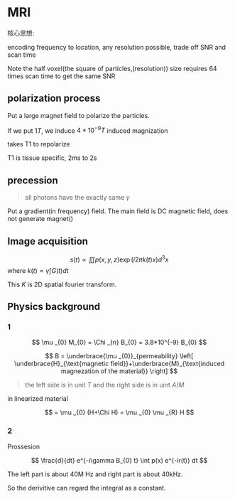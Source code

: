 # MRI

核心思想:

encoding frequency to location, any resolution possible, trade off SNR and scan time

Note the half voxel(the square of particles,(resolution)) size requires 64 times scan time to get the same SNR

## polarization process

Put a large magnet field to polarize the particles.

If we put $1T$, we induce $4*10^{-9}T$ induced magnization


takes T1 to repolarize

T1 is tissue specific, 2ms to 2s

## precession 

> all photons have the exactly same $\gamma$

Put a gradient(in frequency) field.  The main field is DC magnetic field, does not generate magnet()


## Image acquisition

$$
s(t) \propto \iiint p(x,y,z) \exp(i2\pi k(t)x)d^{3} x
$$
where $k(t) = \gamma \int G(t)dt$

This $K$ is 2D spatial fourier transform.

## Physics background

### 1

$$
\mu _{0} M_{0} = \Chi _{n} B_{0}  = 3.8*10^{-9} B_{0} 
$$

$$
B = \underbrace{\mu _{0}}_{permeability} \left[ \underbrace{H}_{\text{magnetic field}}+\underbrace{M}_{\text{induced magnezation of the material}} \right]
$$

> the left side is in unit $T$ and the right side is in uint $A/M$

in linearized material

$$
= \mu _{0} (H+\Chi H) = \mu _{0} \mu _{R} H
$$

### 2

Prossesion

$$
\frac{d}{dt} e^{-i\gamma B_{0} t} \int p(x) e^{-ir(t)}  dt
$$

The left part is about 40M Hz and right part is about 40kHz.

So the derivitive can regard the integral as a constant.


